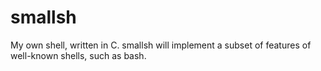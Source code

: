 # smallsh
My own shell, written in C. smallsh will implement a subset of features of well-known shells, such as bash.
